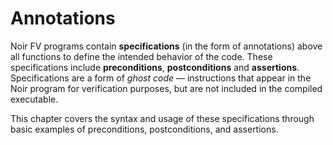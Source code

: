 # Annotations

Noir FV programs contain **specifications** (in the form of annotations) above all functions to define the intended behavior of the code. These specifications include **preconditions**, **postconditions** and **assertions**. Specifications are a form of *ghost code* — instructions that appear in the Noir program for verification purposes, but are not included in the compiled executable.

This chapter covers the syntax and usage of these specifications through basic examples of preconditions, postconditions, and assertions.
